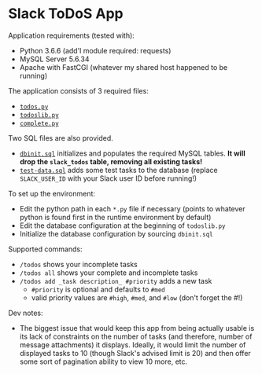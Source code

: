 # Slack ToDoS App

Application requirements (tested with):
* Python 3.6.6 (add'l module required: requests)
* MySQL Server 5.6.34
* Apache with FastCGI (whatever my shared host happened to be running)

The application consists of 3 required files:

* [`todos.py`](todos.py)
* [`todoslib.py`](todoslib.py)
* [`complete.py`](complete.py)

Two SQL files are also provided.

* [`dbinit.sql`](dbinit.sql) initializes and populates the required MySQL tables. **It will drop the `slack_todos` table, removing all existing tasks!**
* [`test-data.sql`](test-data.sql) adds some test tasks to the database (replace `SLACK_USER_ID` with your Slack user ID before running!)

To set up the environment:

* Edit the python path in each `*.py` file if necessary (points to whatever python is found first in the runtime environment by default)
* Edit the database configuration at the beginning of `todoslib.py`
* Initialize the database configuration by sourcing `dbinit.sql`

Supported commands:

* `/todos` shows your incomplete tasks
* `/todos all` shows your complete and incomplete tasks
* `/todos add _task description_ #priority` adds a new task
  * `#priority` is optional and defaults to `#med`
  * valid priority values are `#high`, `#med`, and `#low` (don't forget the #!)

Dev notes:

* The biggest issue that would keep this app from being actually usable is its lack of constraints on the number of tasks (and therefore, number of message attachments) it displays. Ideally, it would limit the number of displayed tasks to 10 (though Slack's advised limit is 20) and then offer some sort of pagination ability to view 10 more, etc.
